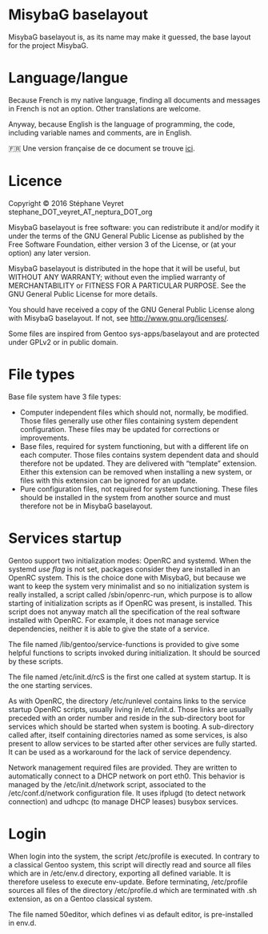 # MisybaG baselayout

MisybaG baselayout is, as its name may make it guessed, the base layout for the project MisybaG.

# Language/langue

Because French is my native language, finding all documents and messages in French is not an option. Other translations are welcome.

Anyway, because English is the language of programming, the code, including variable names and comments, are in English.

:fr: Une version française de ce document se trouve [ici](doc/fr/README.md).

# Licence

Copyright © 2016 Stéphane Veyret stephane_DOT_veyret_AT_neptura_DOT_org

MisybaG baselayout is free software: you can redistribute it and/or modify it under the terms of the GNU General Public License as published by the Free Software Foundation, either version 3 of the License, or (at your option) any later version.

MisybaG baselayout is distributed in the hope that it will be useful, but WITHOUT ANY WARRANTY; without even the implied warranty of MERCHANTABILITY or FITNESS FOR A PARTICULAR PURPOSE. See the GNU General Public License for more details.

You should have received a copy of the GNU General Public License along with MisybaG baselayout.  If not, see <http://www.gnu.org/licenses/>.

Some files are inspired from Gentoo sys-apps/baselayout and are protected under GPLv2 or in public domain.

# File types

Base file system have 3 file types:
* Computer independent files which should not, normally, be modified. Those files generally use other files containing system dependent configuration. These files may be updated for corrections or improvements.
* Base files, required for system functioning, but with a different life on each computer. Those files contains system dependent data and should therefore not be updated. They are delivered with “template” extension. Either this extension can be removed when installing a new system, or files with this extension can be ignored for an update.
* Pure configuration files, not required for system functioning. These files should be installed in the system from another source and must therefore not be in MisybaG baselayout.

# Services startup

Gentoo support two initialization modes: OpenRC and systemd. When the systemd _use flag_ is not set, packages consider they are installed in an OpenRC system. This is the choice done with MisybaG, but because we want to keep the system very minimalist and so no initialization system is really installed, a script called /sbin/openrc-run, which purpose is to allow starting of initialization scripts as if OpenRC was present, is installed. This script does not anyway match all the specification of the real software installed with OpenRC. For example, it does not manage service dependencies, neither it is able to give the state of a service.

The file named /lib/gentoo/service-functions is provided to give some helpful functions to scripts invoked during initialization. It should be sourced by these scripts.

The file named /etc/init.d/rcS is the first one called at system startup. It is the one starting services.

As with OpenRC, the directory /etc/runlevel contains links to the service startup OpenRC scripts, usually living in /etc/init.d. Those links are usually preceded with an order number and reside in the sub-directory boot for services which should be started when system is booting. A sub-directory called after, itself containing directories named as some services, is also present to allow services to be started after other services are fully started. It can be used as a workaround for the lack of service dependency.

Network management required files are provided. They are written to automatically connect to a DHCP network on port eth0. This behavior is managed by the /etc/init.d/network script, associated to the /etc/conf.d/network configuration file. It uses ifplugd (to detect network connection) and udhcpc (to manage DHCP leases) busybox services.

# Login

When login into the system, the script /etc/profile is executed. In contrary to a classical Gentoo system, this script will directly read and source all files which are in /etc/env.d directory, exporting all defined variable. It is therefore useless to execute env-update. Before terminating, /etc/profile sources all files of the directory /etc/profile.d which are terminated with .sh extension, as on a Gentoo classical system.

The file named 50editor, which defines vi as default editor, is pre-installed in env.d.
